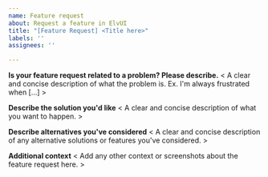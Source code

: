 ```yaml
---
name: Feature request
about: Request a feature in ElvUI
title: "[Feature Request] <Title here>"
labels: ''
assignees: ''

---
```


**Is your feature request related to a problem? Please describe.**
< A clear and concise description of what the problem is. Ex. I'm always frustrated when [...] >

**Describe the solution you'd like**
< A clear and concise description of what you want to happen. >

**Describe alternatives you've considered**
< A clear and concise description of any alternative solutions or features you've considered. >

**Additional context**
< Add any other context or screenshots about the feature request here. >

